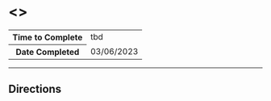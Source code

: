 # <>

<table>
<tr>
<th>Time to Complete</th>
<td>tbd</td>
</tr>
<tr>
<th>Date Completed</th>
<td>03/06/2023</td>
</tr>
</table>

<hr />

## Directions



